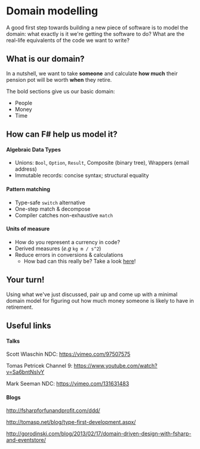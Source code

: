 # Domain modelling

A good first step towards building a new piece of software is to model the domain: what exactly is it we're getting the software to do? What are the real-life equivalents of the code we want to write?

## What is our domain?

In a nutshell, we want to take **someone** and calculate **how much** their pension pot will be worth **when** they retire.

The bold sections give us our basic domain:

- People
- Money
- Time

## How can F# help us model it?

#### Algebraic Data Types

- Unions: `Bool`, `Option`, `Result`, Composite (binary tree), Wrappers (email address)
- Immutable records: concise syntax; structural equality

#### Pattern matching

- Type-safe `switch` alternative
- One-step match & decompose
- Compiler catches non-exhaustive `match`

#### Units of measure

- How do you represent a currency in code?
- Derived measures (*e.g* `kg m / s^2`)
- Reduce errors in conversions & calculations
  - How bad can this really be? Take a look [here](https://www.wired.com/2010/11/1110mars-climate-observer-report/)!

## Your turn!

Using what we've just discussed, pair up and come up with a minimal domain model for figuring out how much money someone is likely to have in retirement.

## Useful links

#### Talks

Scott Wlaschin NDC: https://vimeo.com/97507575

Tomas Petricek Channel 9: https://www.youtube.com/watch?v=Sa6bntNslvY

Mark Seeman NDC: https://vimeo.com/131631483


#### Blogs

http://fsharpforfunandprofit.com/ddd/

http://tomasp.net/blog/type-first-development.aspx/

http://gorodinski.com/blog/2013/02/17/domain-driven-design-with-fsharp-and-eventstore/
